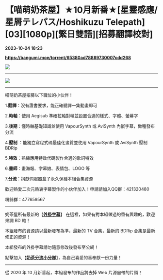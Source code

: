 # 【喵萌奶茶屋】★10月新番★[星靈感應/星屑テレパス/Hoshikuzu Telepath][03][1080p][繁日雙語][招募翻譯校對]

**2023-10-24 18:23**

**https://bangumi.moe/torrent/65380ad78889730007cdd268**

![](https://s2.loli.net/2023/10/11/o58Z2GROFfm4SHI.jpg)

* * *

![](https://nekomoe.pages.dev/images/mainVisual/char.jpg)

* * *

喵萌奶茶屋招募以下職位的小伙伴！

1.**翻譯**：沒有證書要求，能正確聽譯一集動畫即可

2.**時軸**：使用 Aegisub 準確拉軸對幀並設置合適的樣式、字體、螢幕字

3.**後期**：懂時軸基礎知識並使用 VapourSynth 或 AviSynth 內嵌字幕，做種發布分流

4.**壓制** ：能獨立寫程式碼最佳化畫質並使用 VapourSynth 或 AviSynth 壓制 BDRip

5.**特效**：熟練應用特效代碼製作合適的歌詞特效

6.**畫師**：畫海報、字幕娘、表情包、LOGO 等

7.**分流**：捐獻伺服器盒子永久保種本組合集資源

歡迎熱愛二次元熱衷字幕製作的小伙伴加入！申請請加入QQ群：421320480

粉絲群：477659567

* * *

奶茶屋所有最新的【[**外掛字幕**](https://github.com/Nekomoekissaten/Nekomoekissaten-Subs)】 在這裡，如果有對本組做過的番有興趣的，歡迎來調 BD 軸！

本組發布的資源請以最新發布為準，最新的 TV 合集，最新的 BDRip 合集是最新修正的資源！

本組發布的外掛字幕請勿隨意修改後發布至公網！

點擊加入【[**奶茶分流小分隊**](https://jq.qq.com/?_wv=1027&k=4ERTkKi)】，為自己喜愛的番奉獻一份力量！

* * *

從 2020 年 10 月新番起，本組發布的作品將去掉 Web 片源自帶的片頭！